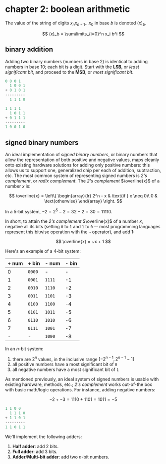 # chapter 2: boolean arithmetic
The value of the string of digits $x_n x_{n-1} ... x_0$ in base $b$ is denoted $(x)_b$.

$$
(x)_b = \sum\limits_{i=0}^n x_i b^i
$$

## binary addition
Adding two binary numbers (numbers in base 2) is identical to adding numbers in base 10; each bit is a digit. Start
with the **LSB**, or *least significant bit*, and proceed to the **MSB**, or *most significant bit*.

```c
0 0 0 1
  1 0 0 1
+ 0 1 0 1
---------
  1 1 1 0

1 1 1 1
  1 0 1 1
+ 0 1 1 1
---------
1 0 0 1 0
```

## signed binary numbers
An ideal implementation of *signed binary numbers*, or binary numbers that allow the representation of both positive
and negative values, maps cleanly onto existing hardware solutions for adding only positive numbers: this allows us to
support one, generalized chip per each of addition, subtraction, etc. The most common system of representing signed
numbers is *2's complement*, or *radix complement*. The *2's complement* $\overline{x}$ of a number $x$ is:

$$
\overline{x} = \left\{
	\begin{array}{lr}
		2^n - x & \text{if } x \neq 0\\
		0 & \text{otherwise}
	\end{array}
\right.
$$

In a 5-bit system, $-2 = 2^5 - 2 = 32 - 2 = 30 = 11110$.

In short, to attain the *2's complement* $\overline{x}$ of a number $x$, negative all its bits (setting `0` to `1` and
`1` to `0` -- most programming languages represent this bitwise operation with the `~` operator), and add 1:

$$
\overline{x} = ~x + 1
$$

Here's an example of a 4-bit system:

\+ num | + bin | - num | - bin
--- | --- | --- | ---
0 | `0000` | - | -
1 | `0001` | `1111` | -1
2 | `0010` | `1110` | -2
3 | `0011` | `1101` | -3
4 | `0100` | `1100` | -4
5 | `0101` | `1011` | -5
6 | `0110` | `1010` | -6
7 | `0111` | `1001` | -7
- | - | `1000` | -8

In an $n$-bit system:

  1. there are $2^n$ values, in the inclusive range $[-2^{n - 1}, 2^{n - 1} - 1]$
  2. all positive numbers have a most significant bit of `0`
  3. all negative numbers have a most significant bit of `1`

As mentioned previously, an ideal system of signed numbers is usable with existing hardware, methods, etc.; *2's
complement* works out-of-the box with basic math/logic operations. For instance, adding negative numbers:

$$
-2 + -3 = 1110 + 1101 = 1011 = -5
$$

```c
1 1 0 0
  1 1 1 0
+ 1 1 0 1
---------
1 1 0 1 1
```

We'll implement the following adders:

  1. **Half adder**: add 2 bits.
  2. **Full adder**: add 3 bits.
  3. **Adder**/**Multi-bit adder**: add two $n$-bit numbers.
